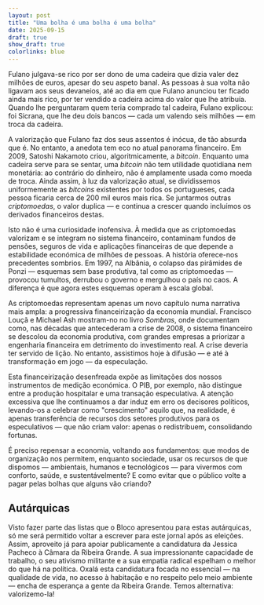 ```yaml
---
layout: post
title: "Uma bolha é uma bolha é uma bolha"
date: 2025-09-15
draft: true
show_draft: true
colorlinks: blue
---
```


Fulano julgava-se rico por ser dono de uma cadeira que dizia valer dez milhões de euros, apesar do seu aspeto banal. As pessoas à sua volta não ligavam aos seus devaneios, até ao dia em que Fulano anunciou ter ficado ainda mais rico, por ter vendido a cadeira acima do valor que lhe atribuía. Quando lhe perguntaram quem teria comprado tal cadeira, Fulano explicou: foi Sicrana, que lhe deu dois bancos — cada um valendo seis milhões — em troca da cadeira.

A valorização que Fulano faz dos seus assentos é inócua, de tão absurda que é. No entanto, a anedota tem eco no atual panorama financeiro. Em 2009, Satoshi Nakamoto criou, algoritmicamente, a *bitcoin*. Enquanto uma cadeira serve para se sentar, uma *bitcoin* não tem utilidade quotidiana nem monetária: ao contrário do dinheiro, não é amplamente usada como moeda de troca. Ainda assim, à luz da valorização atual, se dividissemos uniformemente as *bitcoins* existentes por todos os portugueses, cada pessoa ficaria cerca de 200 mil euros mais rica. Se juntarmos outras *criptomoedas*, o valor duplica — e continua a crescer quando incluímos os derivados financeiros destas.

Isto não é uma curiosidade inofensiva. À medida que as criptomoedas valorizam e se integram no sistema financeiro, contaminam fundos de pensões, seguros de vida e aplicações financeiras de que depende a estabilidade económica de milhões de pessoas. A história oferece-nos precedentes sombrios. Em 1997, na Albânia, o colapso das pirâmides de Ponzi — esquemas sem base produtiva, tal como as criptomoedas — provocou tumultos, derrubou o governo e mergulhou o país no caos. A diferença é que agora estes esquemas operam à escala global.

As criptomoedas representam apenas um novo capítulo numa narrativa mais ampla: a progressiva financeirização da economia mundial. Francisco Louçã e Michael Ash mostram-no no livro *Sombras*, onde documentam como, nas décadas que antecederam a crise de 2008, o sistema financeiro se descolou da economia produtiva, com grandes empresas a priorizar a engenharia financeira em detrimento do investimento real. A crise deveria ter servido de lição. No entanto, assistimos hoje à difusão — e até à transformação em jogo — da especulação.

Esta financeirização desenfreada expõe as limitações dos nossos instrumentos de medição económica. O PIB, por exemplo, não distingue entre a produção hospitalar e uma transação especulativa. A atenção excessiva que lhe continuamos a dar induz em erro os decisores políticos, levando-os a celebrar como "crescimento" aquilo que, na realidade, é apenas transferência de recursos dos setores produtivos para os especulativos — que não criam valor: apenas o redistribuem, consolidando fortunas.

É preciso repensar a economia, voltando aos fundamentos: que modos de organização nos permitem, enquanto sociedade, usar os recursos de que dispomos — ambientais, humanos e tecnológicos — para vivermos com conforto, saúde, e sustentávelmente? E como evitar que o público volte a pagar pelas bolhas que alguns vão criando?

## Autárquicas

Visto fazer parte das listas que o Bloco apresentou para estas autárquicas, só me será permitido voltar a escrever para este jornal após as eleições. Assim, aproveito já para apoiar publicamente a candidatura da Jessica Pacheco à Câmara da Ribeira Grande. A sua impressionante capacidade de trabalho, o seu ativismo militante e a sua empatia radical espelham o melhor do que há na política. Oxalá esta candidatura focada no essencial — na qualidade de vida, no acesso à habitação e no respeito pelo meio ambiente — encha de esperança a gente da Ribeira Grande. Temos alternativa: valorizemo-la!
